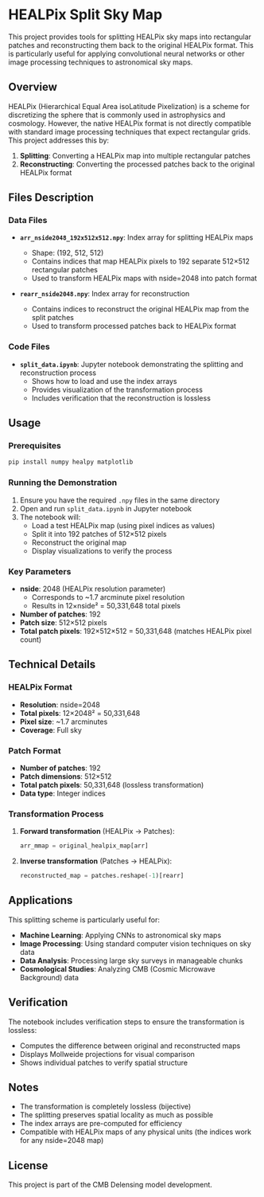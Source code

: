 # HEALPix Split Sky Map

This project provides tools for splitting HEALPix sky maps into rectangular patches and reconstructing them back to the original HEALPix format. This is particularly useful for applying convolutional neural networks or other image processing techniques to astronomical sky maps.

## Overview

HEALPix (Hierarchical Equal Area isoLatitude Pixelization) is a scheme for discretizing the sphere that is commonly used in astrophysics and cosmology. However, the native HEALPix format is not directly compatible with standard image processing techniques that expect rectangular grids. This project addresses this by:

1. **Splitting**: Converting a HEALPix map into multiple rectangular patches
2. **Reconstructing**: Converting the processed patches back to the original HEALPix format

## Files Description

### Data Files

- **`arr_nside2048_192x512x512.npy`**: Index array for splitting HEALPix maps
  - Shape: (192, 512, 512)
  - Contains indices that map HEALPix pixels to 192 separate 512×512 rectangular patches
  - Used to transform HEALPix maps with nside=2048 into patch format

- **`rearr_nside2048.npy`**: Index array for reconstruction
  - Contains indices to reconstruct the original HEALPix map from the split patches
  - Used to transform processed patches back to HEALPix format

### Code Files

- **`split_data.ipynb`**: Jupyter notebook demonstrating the splitting and reconstruction process
  - Shows how to load and use the index arrays
  - Provides visualization of the transformation process
  - Includes verification that the reconstruction is lossless

## Usage

### Prerequisites

```bash
pip install numpy healpy matplotlib
```

### Running the Demonstration

1. Ensure you have the required `.npy` files in the same directory
2. Open and run `split_data.ipynb` in Jupyter notebook
3. The notebook will:
   - Load a test HEALPix map (using pixel indices as values)
   - Split it into 192 patches of 512×512 pixels
   - Reconstruct the original map
   - Display visualizations to verify the process

### Key Parameters

- **nside**: 2048 (HEALPix resolution parameter)
  - Corresponds to ~1.7 arcminute pixel resolution
  - Results in 12×nside² = 50,331,648 total pixels
- **Number of patches**: 192
- **Patch size**: 512×512 pixels
- **Total patch pixels**: 192×512×512 = 50,331,648 (matches HEALPix pixel count)

## Technical Details

### HEALPix Format
- **Resolution**: nside=2048
- **Total pixels**: 12×2048² = 50,331,648
- **Pixel size**: ~1.7 arcminutes
- **Coverage**: Full sky

### Patch Format
- **Number of patches**: 192
- **Patch dimensions**: 512×512
- **Total patch pixels**: 50,331,648 (lossless transformation)
- **Data type**: Integer indices

### Transformation Process

1. **Forward transformation** (HEALPix → Patches):
   ```python
   arr_mmap = original_healpix_map[arr]
   ```

2. **Inverse transformation** (Patches → HEALPix):
   ```python
   reconstructed_map = patches.reshape(-1)[rearr]
   ```

## Applications

This splitting scheme is particularly useful for:

- **Machine Learning**: Applying CNNs to astronomical sky maps
- **Image Processing**: Using standard computer vision techniques on sky data
- **Data Analysis**: Processing large sky surveys in manageable chunks
- **Cosmological Studies**: Analyzing CMB (Cosmic Microwave Background) data

## Verification

The notebook includes verification steps to ensure the transformation is lossless:
- Computes the difference between original and reconstructed maps
- Displays Mollweide projections for visual comparison
- Shows individual patches to verify spatial structure

## Notes

- The transformation is completely lossless (bijective)
- The splitting preserves spatial locality as much as possible
- The index arrays are pre-computed for efficiency
- Compatible with HEALPix maps of any physical units (the indices work for any nside=2048 map)

## License

This project is part of the CMB Delensing model development. 